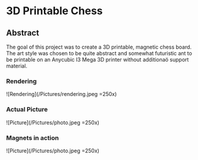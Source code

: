 <h1>3D Printable Chess</h1>

<h2>Abstract</h2>
The goal of this project was to create a 3D printable, magnetic chess board. The art style was chosen to be quite abstract and somewhat futuristic ant to be printable on an Anycubic I3 Mega 3D printer without additionaö support material.


<h3>Rendering</h3>
![Rendering](/Pictures/rendering.jpeg =250x)

<h3>Actual Picture</h3>
![Picture](/Pictures/photo.jpeg =250x)

<h3>Magnets in action</h3>
![Picture](/Pictures/photo.jpeg =250x)
